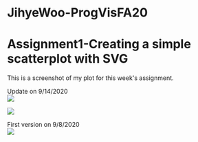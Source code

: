 # JihyeWoo-ProgVisFA20

# Assignment1-Creating a simple scatterplot with SVG

  This is a screenshot of my plot for this week's assignment.<br>
  
  Update on 9/14/2020<br>
  <img src="https://github.com/jwoo24/JihyeWoo-ProgVisFA20/blob/master/hw1/hw1_screenshot_REVISE_2.png?raw=true">
 
  <img src="https://github.com/jwoo24/JihyeWoo-ProgVisFA20/blob/master/hw1/hw1_screenshot_REVISE.png?raw=true">
  
  First version on 9/8/2020<br>
  <img src="https://github.com/jwoo24/JihyeWoo-ProgVisFA20/blob/master/hw1/hw1_screenshot.png?raw=true">
  
  
